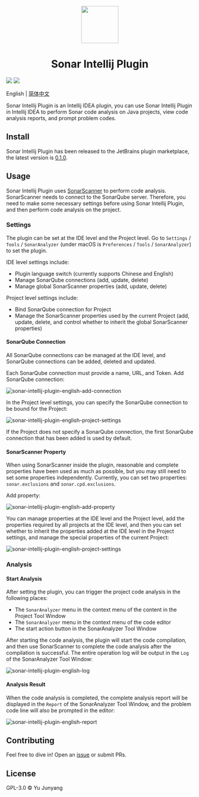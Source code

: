 <p align="center">
<img width="100" src="https://note.yujunyang.com/static/2021/8/057b00d5f6f8f467f89293e3dfa246b6.png">
</p>

<h1 align="center">Sonar Intellij Plugin</h1>

<p>
<img src="https://img.shields.io/jetbrains/plugin/v/1234"/>
<img src="https://img.shields.io/github/license/lowkeyfish/sonar-intellij-plugin"/>
</p>

English | [简体中文](README.zh-CN.md)

Sonar Intellij Plugin is an Intellij IDEA plugin, you can use Sonar Intellij Plugin in Intellij IDEA to perform Sonar code analysis on Java projects, view code analysis reports, and prompt problem codes. 


## Install

Sonar Intellij Plugin has been released to the JetBrains plugin marketplace, the latest version is [0.1.0](). 

## Usage

Sonar Intellij Plugin uses [SonarScanner](https://docs.sonarqube.org/latest/analysis/scan/sonarscanner/) to perform code analysis. SonarScanner needs to connect to the SonarQube server. Therefore, you need to make some necessary settings before using Sonar Intellij Plugin, and then perform code analysis on the project.

### Settings

The plugin can be set at the IDE level and the Project level. Go to `Settings` / `Tools` / `SonarAnalyzer` (under macOS is `Preferences` / `Tools` / `SonarAnalyzer`) to set the plugin.

IDE level settings include:

* Plugin language switch (currently supports Chinese and English) 
* Manage SonarQube connections (add, update, delete) 
* Manage global SonarScanner properties (add, update, delete) 

Project level settings include:

* Bind SonarQube connection for Project
* Manage the SonarScanner properties used by the current Project (add, update, delete, and control whether to inherit the global SonarScanner properties) 

#### SonarQube Connection

All SonarQube connections can be managed at the IDE level, and SonarQube connections can be added, deleted and updated. 

Each SonarQube connection must provide a name, URL, and Token. Add SonarQube connection: 

![sonar-intellij-plugin-english-add-connection](https://note.yujunyang.com/static/2021/8/220507e0146db0d6bf1ca4d56d62d5fb.png)

In the Project level settings, you can specify the SonarQube connection to be bound for the Project: 

![sonar-intellij-plugin-english-project-settings](https://note.yujunyang.com/static/2021/8/f8bdb764bc28f9b6e20ac866a80db975.png)

If the Project does not specify a SonarQube connection, the first SonarQube connection that has been added is used by default. 


#### SonarScanner Property

When using SonarScanner inside the plugin, reasonable and complete properties have been used as much as possible, but you may still need to set some properties independently. Currently, you can set two properties: `sonar.exclusions` and `sonar.cpd.exclusions`. 

Add property:

![sonar-intellij-plugin-english-add-property](https://note.yujunyang.com/static/2021/8/2d87655831fa07b60caa079b21bb80ec.png)

You can manage properties at the IDE level and the Project level, add the properties required by all projects at the IDE level, and then you can set whether to inherit the properties added at the IDE level in the Project settings, and manage the special properties of the current Project: 

![sonar-intellij-plugin-english-project-settings](https://note.yujunyang.com/static/2021/8/f8bdb764bc28f9b6e20ac866a80db975.png)

### Analysis

#### Start Analysis

After setting the plugin, you can trigger the project code analysis in the following places: 

* The `SonarAnalyzer` menu in the context menu of the content in the Project Tool Window
* The `SonarAnalyzer` menu in the context menu of the code editor 
* The start action button in the SonarAnalyzer Tool Window

After starting the code analysis, the plugin will start the code compilation, and then use SonarScanner to complete the code analysis after the compilation is successful. The entire operation log will be output in the `Log` of the SonarAnalyzer Tool Window: 

![sonar-intellij-plugin-english-log](https://note.yujunyang.com/static/2021/8/1913d1020b5b20c0f82383957d737366.png)

#### Analysis Result

When the code analysis is completed, the complete analysis report will be displayed in the `Report` of the SonarAnalyzer Tool Window, and the problem code line will also be prompted in the editor: 

![sonar-intellij-plugin-english-report](https://note.yujunyang.com/static/2021/8/e832ccc752fcb55577da923e77f3b58b.png)


## Contributing

Feel free to dive in! Open an [issue](https://github.com/lowkeyfish/sonar-intellij-plugin/issues/new) or submit PRs.

## License

GPL-3.0 &copy; Yu Junyang









